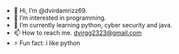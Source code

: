 - 👋 Hi, I’m @dvirdamrizz69.
- 👀 I’m interested in programming.
- 🌱 I’m currently learning python, cyber security and java. 
- 📫 How to reach me. dvirgg2323@gmail.com
- ⚡ Fun fact: i like python

<!---
dvirdamrizz69/dvirdamrizz69 is a ✨ special ✨ repository because its `README.md` (this file) appears on your GitHub profile.
You can click the Preview link to take a look at your changes.
--->
